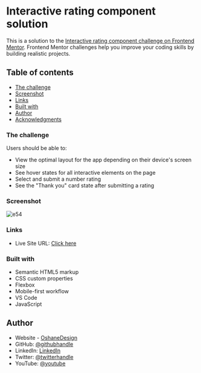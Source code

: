 # Interactive rating component solution

This is a solution to the [Interactive rating component challenge on Frontend Mentor](https://www.frontendmentor.io/challenges/interactive-rating-component-koxpeBUmI). Frontend Mentor challenges help you improve your coding skills by building realistic projects. 

## Table of contents

  - [The challenge](#the-challenge)
  - [Screenshot](#screenshot)
  - [Links](#links)
  - [Built with](#built-with)
- [Author](#author)
- [Acknowledgments](#acknowledgments)



### The challenge

Users should be able to:

- View the optimal layout for the app depending on their device's screen size
- See hover states for all interactive elements on the page
- Select and submit a number rating
- See the "Thank you" card state after submitting a rating

### Screenshot

![e54](https://user-images.githubusercontent.com/40554384/164604477-89b381ab-ba4f-4a78-a71d-5c66a13f1d24.PNG)



### Links


- Live Site URL: [Click here](https://oshanedesign.github.io/interactive-rating-component/)


### Built with

- Semantic HTML5 markup
- CSS custom properties
- Flexbox
- Mobile-first workflow
- VS Code
- JavaScript


## Author

- Website - [OshaneDesign](https://oshanedesign.github.io/Portfolio/)
- GitHub: [@githubhandle](https://github.com/oshanedesign) 
- LinkedIn: [LinkedIn](https://www.linkedin.com/in/oshane-design-ab2631237)
- Twitter: [@twitterhandle](https://twitter.com/oshanedesign)
- YouTube: [@youtube](https://www.youtube.com/channelUCKEzfINidt1ob7xTOwIS_cA)
